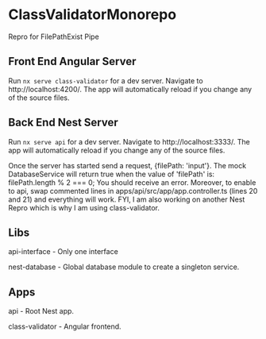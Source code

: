 # ClassValidatorMonorepo

Repro for FilePathExist Pipe

## Front End Angular Server

Run `nx serve class-validator` for a dev server. Navigate to http://localhost:4200/. The app will automatically reload if you change any of the source files.

## Back End Nest Server

Run `nx serve api` for a dev server. Navigate to http://localhost:3333/. The app will automatically reload if you change any of the source files.

Once the server has started send a request, {filePath: 'input'}.  The mock DatabaseService will return true when the value of 'filePath' is: filePath.length % 2 === 0;
You should receive an error.  Moreover, to enable to api, swap commented lines in apps/api/src/app/app.controller.ts (lines 20 and 21) and everything will work. FYI, I am
also working on another Nest Repro which is why I am using class-validator.

## Libs
api-interface - Only one interface 

nest-database - Global database module to create a singleton service.
  
## Apps
api - Root Nest app.

class-validator - Angular frontend.
